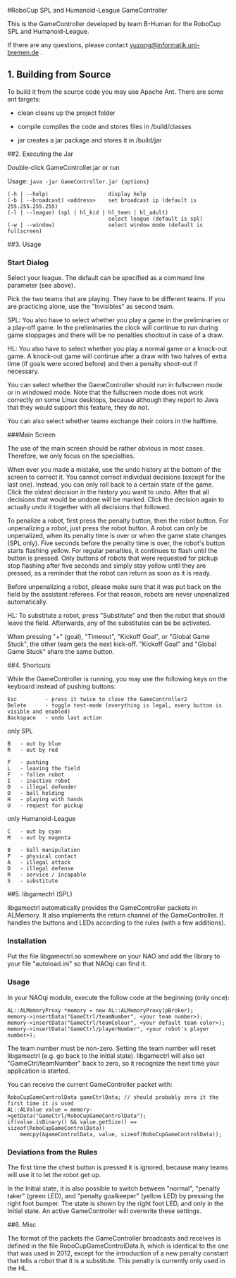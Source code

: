 #RoboCup SPL and Humanoid-League GameController 

This is the GameController developed by team B-Human for the RoboCup SPL and Humanoid-League.

If there are any questions, please contact yuzong@informatik.uni-bremen.de .


## 1. Building from Source

To build it from the source code you may use Apache Ant.
There are some ant targets:

- clean
	cleans up the project folder

- compile
	compiles the code and stores files in /build/classes
	
- jar
	creates a jar package and stores it in /build/jar

	
##2. Executing the Jar

Double-click GameController.jar or run 

Usage: `java -jar GameController.jar {options}`

    (-h | --help)                   display help
    (-b | --broadcast) <address>    set broadcast ip (default is 255.255.255.255)
    (-l | --league) (spl | hl_kid | hl_teen | hl_adult)
                                    select league (default is spl)
    (-w | --window)                 select window mode (default is fullscreen)


##3. Usage
### Start Dialog

Select your league. The default can be specified as a command line parameter (see above).

Pick the two teams that are playing. They have to be different teams. If you are practicing alone, use the "Invisibles" as second team.

SPL: You also have to select whether you play a game in the preliminaries or a play-off game. In the preliminaries the clock will continue to run during game stoppages and there will be no penalties shootout in case of a draw.

HL: You also have to select whether you play a normal game or a knock-out game. A knock-out game will continue after a draw with two halves of extra time (if goals were scored before) and then a penalty shoot-out if necessary. 

You can select whether the GameController should run in fullscreen mode or in windowed mode. Note that the fullscreen mode does not work correctly on some Linux desktops, because although they report to Java that they would support this feature, they do not.

You can also select whether teams exchange their colors in the halftime.


###Main Screen

The use of the main screen should be rather obvious in most cases. Therefore, we only focus on the specialties.

When ever you made a mistake, use the undo history at the bottom of the screen to correct it. You cannot correct individual decisions (except for the last one). Instead, you can only roll back to a certain state of the game. Click the oldest decision in the history you want to undo. After that all decisions that would be undone will be marked. Click the decision again to actually undo it together with all decisions that followed. 

To penalize a robot, first press the penalty button, then the robot button. For unpenalizing a robot, just press the robot button. A robot can only be unpenalized, when its penalty time is over or when the game state changes (SPL only). Five seconds before the penalty time is over, the robot's button starts flashing yellow. For regular penalties, it continues to flash until the button is pressed. Only buttons of robots that were requested for pickup stop flashing after five seconds and simply stay yellow until they are pressed, as a reminder that the robot can return as soon as it is ready.

Before unpenalizing a robot, please make sure that it was put back on the field by the assistant referees. For that reason, robots are never unpenalized automatically.

HL: To substitute a robot, press "Substitute" and then the robot that should leave the field. Afterwards, any of the substitutes can be be activated.

When pressing "+" (goal), "Timeout", "Kickoff Goal", or "Global Game Stuck", the other team gets the next kick-off. "Kickoff Goal" and "Global Game Stuck" share the same button.


##4. Shortcuts

While the GameController is running, you may use the following keys on the keyboard instead of pushing buttons:

    Esc		    - press it twice to close the GameController2
    Delete		- toggle test-mode (everything is legal, every button is visible and enabled)
    Backspace	- undo last action

only SPL

    B	- out by blue
    R	- out by red

    P	- pushing
    L	- leaving the field
    F	- fallen robot
    I	- inactive robot
    D	- illegal defender
    O	- ball holding
    H	- playing with hands
    U	- request for pickup

only Humanoid-League

    C	- out by cyan
    M	- out by magenta

    B	- ball manipulation
    P	- physical contact
    A	- illegal attack
    D	- illegal defense
    R	- service / incapable
    S	- substitute


##5. libgamectrl (SPL)

libgamectrl automatically provides the GameController packets in ALMemory. 
It also implements the return channel of the GameController. It handles the 
buttons and LEDs according to the rules (with a few additions).


### Installation

Put the file libgamectrl.so somewhere on your NAO and add the library to your 
file "autoload.ini" so that NAOqi can find it. 


### Usage

In your NAOqi module, execute the follow code at the beginning (only once):

    AL::ALMemoryProxy *memory = new AL::ALMemoryProxy(pBroker);
    memory->insertData("GameCtrl/teamNumber", <your team number>);
    memory->insertData("GameCtrl/teamColour", <your default team color>);
    memory->insertData("GameCtrl/playerNumber", <your robot's player number>);

The team number must be non-zero. Setting the team number will reset 
libgamectrl (e.g. go back to the initial state). libgamectrl will also set 
"GameCtrl/teamNumber" back to zero, so it recognize the next time your 
application is started.

You can receive the current GameController packet with:

    RoboCupGameControlData gameCtrlData; // should probably zero it the first time it is used
    AL::ALValue value = memory->getData("GameCtrl/RoboCupGameControlData");
    if(value.isBinary() && value.getSize() == sizeof(RoboCupGameControlData))
        memcpy(&gameControlData, value, sizeof(RoboCupGameControlData));


### Deviations from the Rules

The first time the chest button is pressed it is ignored, because many teams 
will use it to let the robot get up.

In the Initial state, it is also possible to switch between "normal", 
"penalty taker" (green LED), and "penalty goalkeeper" (yellow LED) by pressing 
the right foot bumper. The state is shown by the right foot LED, and only in 
the Initial state. An active GameController will overwrite these settings.


##6. Misc

The format of the packets the GameController broadcasts and receives is 
defined in the file RoboCupGameControlData.h, which is identical to the one 
that was used in 2012, except for the introduction of a new penalty constant 
that tells a robot that it is a substitute. This penalty is currently only 
used in the HL.